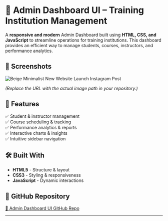 
# 🚀 Admin Dashboard UI – Training Institution Management  

A **responsive and modern** Admin Dashboard built using **HTML, CSS, and JavaScript** to streamline operations for training institutions. This dashboard provides an efficient way to manage students, courses, instructors, and performance analytics.  

## 📸 Screenshots  
![Beige Minimalist New Website Launch Instagram Post](https://github.com/user-attachments/assets/1525646b-6144-44ba-a241-751270ecb092)


_(Replace the URL with the actual image path in your repository.)_  

## 🎯 Features  
✅ Student & instructor management  
✅ Course scheduling & tracking  
✅ Performance analytics & reports  
✅ Interactive charts & insights  
✅ Intuitive sidebar navigation  

## 🛠 Built With  
- **HTML5** - Structure & layout  
- **CSS3** - Styling & responsiveness  
- **JavaScript** - Dynamic interactions  

## 🔗 GitHub Repository  
[🔗 Admin Dashboard UI GitHub Repo](https://github.com/Aravinthkannan2002/Admin_DashBoardUi.git)  

---
